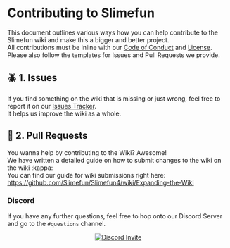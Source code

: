 # Contributing to Slimefun
This document outlines various ways how you can help contribute to the Slimefun wiki and make this a bigger and better project.<br>
All contributions must be inline with our [Code of Conduct](https://github.com/Slimefun/Slimefun-Wiki/blob/master/.github/CODE_OF_CONDUCT.md) and [License](https://github.com/Slimefun/Slimefun-Wiki/blob/master/LICENSE).
Please also follow the templates for Issues and Pull Requests we provide.

## :beetle: 1. Issues
If you find something on the wiki that is missing or just wrong, feel free to report it on our [Issues Tracker](https://github.com/Slimefun/Slimefun-Wiki/issues).<br>
It helps us improve the wiki as a whole.

## :memo: 2. Pull Requests
You wanna help by contributing to the Wiki? Awesome!<br>
We have written a detailed guide on how to submit changes to the wiki on the wiki :kappa:<br>
You can find our guide for wiki submissions right here:<br>
https://github.com/Slimefun/Slimefun4/wiki/Expanding-the-Wiki


### Discord

If you have any further questions, feel free to hop onto our Discord Server and go to the `#questions` channel.

<p align="center">
  <a href="https://discord.gg/fsD4Bkh">
    <img src="https://discordapp.com/api/guilds/565557184348422174/widget.png?style=banner3" alt="Discord Invite"/>
  </a>
</p>

